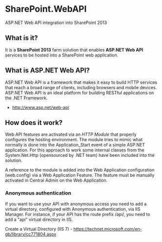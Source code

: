 # SharePoint.WebAPI
ASP.NET Web API integration into SharePoint 2013

## What is it?
It is a **SharePoint 2013** farm solution that enables **ASP.NET Web API** services to be hosted into a SharePoint web application.

## What is ASP.NET Web API?
ASP.NET Web API is a framework that makes it easy to build HTTP services that reach a broad range of clients,
including browsers and mobile devices.
ASP.NET Web API is an ideal platform for building RESTful applications on the .NET Framework.

* http://www.asp.net/web-api

## How does it work?
Web API features are activated via an *HTTP Module* that properly configures the hosting environment.
The module tries to mimic what normally is done into the Application_Start event of a simple ASP.NET application.
For this approach to work some internal classes from the System.Net.Http (opensourced by .NET team) have been included into the solution.

A reference to the module is added into the Web Application configuration (web.config) via a Web Application Feature.
The feature must be manually activated in Central Admin on the Web Application.

### Anonymous authentication
If you want to use your API with anonymous access you need to add a virtual directory, configured with Anonymous authentication, via IIS Manager.
For instance, if your API has the route prefix /api/, you need to add a "api" virtual directory in IIS.

Create a Virtual Directory (IIS 7) - https://technet.microsoft.com/en-gb/library/cc771804.aspx
